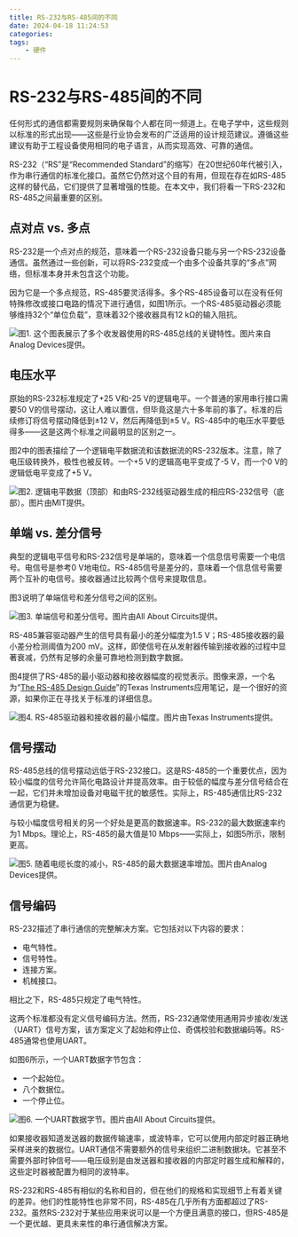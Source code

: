 ```yaml
---
title: RS-232与RS-485间的不同
date: 2024-04-18 11:24:53
categories:
tags:
    - 硬件
---
```


# RS-232与RS-485间的不同

任何形式的通信都需要规则来确保每个人都在同一频道上。在电子学中，这些规则以标准的形式出现——这些是行业协会发布的广泛适用的设计规范建议。遵循这些建议有助于工程设备使用相同的电子语言，从而实现高效、可靠的通信。

RS-232（“RS”是“Recommended Standard”的缩写）在20世纪60年代被引入，作为串行通信的标准化接口。虽然它仍然对这个目的有用，但现在存在如RS-485这样的替代品，它们提供了显著增强的性能。在本文中，我们将看一下RS-232和RS-485之间最重要的区别。

## 点对点 vs. 多点

RS-232是一个点对点的规范，意味着一个RS-232设备只能与另一个RS-232设备通信。虽然通过一些创新，可以将RS-232变成一个由多个设备共享的“多点”网络，但标准本身并未包含这个功能。

因为它是一个多点规范，RS-485要灵活得多。多个RS-485设备可以在没有任何特殊修改或接口电路的情况下进行通信，如图1所示。一个RS-485驱动器必须能够维持32个“单位负载”，意味着32个接收器具有12 kΩ的输入阻抗。

![图1. 这个图表展示了多个收发器使用的RS-485总线的关键特性。图片来自Analog Devices提供。](https://imgs.boringhex.top/blog/20240418221419.png)

<!-- more -->

## 电压水平

原始的RS-232标准规定了+25 V和-25 V的逻辑电平。一个普通的家用串行接口需要50 V的信号摆动，这让人难以置信，但毕竟这是六十多年前的事了。标准的后续修订将信号摆动降低到±12 V，然后再降低到±5 V。RS-485中的电压水平要低得多——这是这两个标准之间最明显的区别之一。

图2中的图表描绘了一个逻辑电平数据流和该数据流的RS-232版本。注意，除了电压级转换外，极性也被反转。一个+5 V的逻辑高电平变成了-5 V，而一个0 V的逻辑低电平变成了+5 V。

![图2. 逻辑电平数据（顶部）和由RS-232线驱动器生成的相应RS-232信号（底部）。图片由MIT提供。](https://imgs.boringhex.top/blog/20240418221847.png)

## 单端 vs. 差分信号

典型的逻辑电平信号和RS-232信号是单端的，意味着一个信息信号需要一个电信号。电信号是参考0 V地电位。RS-485信号是差分的，意味着一个信息信号需要两个互补的电信号。接收器通过比较两个信号来提取信息。

图3说明了单端信号和差分信号之间的区别。

![图3. 单端信号和差分信号。图片由All About Circuits提供。](https://imgs.boringhex.top/blog/20240418222234.png)

RS-485兼容驱动器产生的信号具有最小的差分幅度为1.5 V；RS-485接收器的最小差分检测阈值为200 mV。这样，即使信号在从发射器传输到接收器的过程中显著衰减，仍然有足够的余量可靠地检测到数字数据。

图4提供了RS-485的最小驱动器和接收器幅度的视觉表示。图像来源，一个名为“[The RS-485 Design Guide](https://www.ti.com/lit/an/slla272d/slla272d.pdf?ts=1710081041322)”的Texas Instruments应用笔记，是一个很好的资源，如果你正在寻找关于标准的详细信息。

![图4. RS-485驱动器和接收器的最小幅度。图片由Texas Instruments提供。](https://imgs.boringhex.top/blog/20240418222625.png)

## 信号摆动

RS-485总线的信号摆动远低于RS-232接口。这是RS-485的一个重要优点，因为较小幅度的信号允许简化电路设计并提高效率。由于较低的幅度与差分信号结合在一起，它们并未增加设备对电磁干扰的敏感性。实际上，RS-485通信比RS-232通信更为稳健。

与较小幅度信号相关的另一个好处是更高的数据速率。RS-232的最大数据速率约为1 Mbps。理论上，RS-485的最大值是10 Mbps——实际上，如图5所示，限制更高。

![图5. 随着电缆长度的减小，RS-485的最大数据速率增加。图片由Analog Devices提供。](https://imgs.boringhex.top/blog/20240418222854.png)

## 信号编码

RS-232描述了串行通信的完整解决方案。它包括对以下内容的要求：

- 电气特性。
- 信号特性。
- 连接方案。
- 机械接口。

相比之下，RS-485只规定了电气特性。

这两个标准都没有定义信号编码方法。然而，RS-232通常使用通用异步接收/发送（UART）信号方案，该方案定义了起始和停止位、奇偶校验和数据编码等。RS-485通常也使用UART。

如图6所示，一个UART数据字节包含：

- 一个起始位。
- 八个数据位。
- 一个停止位。

![图6. 一个UART数据字节。图片由All About Circuits提供。](https://imgs.boringhex.top/blog/20240418223108.png)

如果接收器知道发送器的数据传输速率，或波特率，它可以使用内部定时器正确地采样进来的数据位。UART通信不需要额外的信号来组织二进制数据块。它甚至不需要外部时钟信号——电压级别是由发送器和接收器的内部定时器生成和解释的，这些定时器被配置为相同的波特率。

RS-232和RS-485有相似的名称和目的，但在他们的规格和实现细节上有着关键的差异。他们的性能特性也非常不同，RS-485在几乎所有方面都超过了RS-232。虽然RS-232对于某些应用来说可以是一个方便且满意的接口，但RS-485是一个更优越、更具未来性的串行通信解决方案。